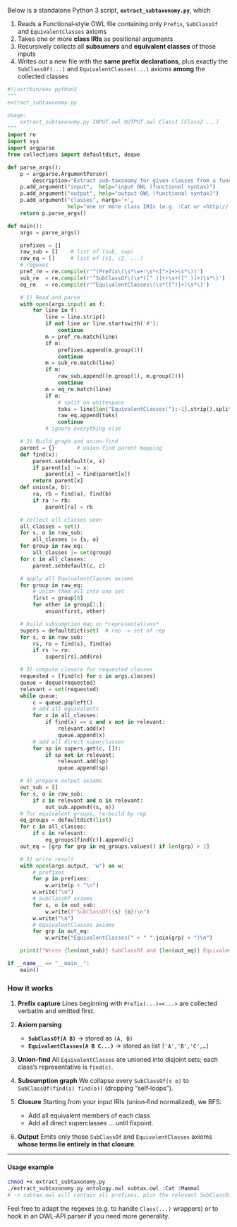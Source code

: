 Below is a standalone Python 3 script, **`extract_subtaxonomy.py`**, which

1. Reads a Functional‐style OWL file containing only `Prefix`, `SubClassOf` and `EquivalentClasses` axioms
2. Takes one or more **class IRIs** as positional arguments
3. Recursively collects all **subsumers** and **equivalent classes** of those inputs
4. Writes out a new file with the **same prefix declarations**, plus exactly the `SubClassOf(...)` and `EquivalentClasses(...)` axioms **among** the collected classes

```python
#!/usr/bin/env python3
"""
extract_subtaxonomy.py

Usage:
    extract_subtaxonomy.py INPUT.owl OUTPUT.owl Class1 [Class2 ...]
"""
import re
import sys
import argparse
from collections import defaultdict, deque

def parse_args():
    p = argparse.ArgumentParser(
        description="Extract sub-taxonomy for given classes from a functional OWL file")
    p.add_argument("input",  help="input OWL (functional syntax)")
    p.add_argument("output", help="output OWL (functional syntax)")
    p.add_argument("classes", nargs='+',
                   help="one or more class IRIs (e.g. :Cat or <http://...#Cat>)")
    return p.parse_args()

def main():
    args = parse_args()

    prefixes = []
    raw_sub = []    # list of (sub, sup)
    raw_eq = []     # list of [c1, c2, ...]
    # regexes
    pref_re = re.compile(r'^(Prefix\(\s*\w+:\s*<[^>]+>\s*\))')
    sub_re  = re.compile(r'^SubClassOf\(\s*([^ )]+)\s+([^ )]+)\s*\)')
    eq_re   = re.compile(r'^EquivalentClasses\(\s*([^)]+)\s*\)')

    # 1) Read and parse
    with open(args.input) as f:
        for line in f:
            line = line.strip()
            if not line or line.startswith('#'):
                continue
            m = pref_re.match(line)
            if m:
                prefixes.append(m.group(1))
                continue
            m = sub_re.match(line)
            if m:
                raw_sub.append((m.group(1), m.group(2)))
                continue
            m = eq_re.match(line)
            if m:
                # split on whitespace
                toks = line[len("EquivalentClasses("):-1].strip().split()
                raw_eq.append(toks)
                continue
            # ignore everything else

    # 2) Build graph and union-find
    parent = {}       # union-find parent mapping
    def find(x):
        parent.setdefault(x, x)
        if parent[x] != x:
            parent[x] = find(parent[x])
        return parent[x]
    def union(a, b):
        ra, rb = find(a), find(b)
        if ra != rb:
            parent[ra] = rb

    # collect all classes seen
    all_classes = set()
    for s, o in raw_sub:
        all_classes |= {s, o}
    for group in raw_eq:
        all_classes |= set(group)
    for c in all_classes:
        parent.setdefault(c, c)

    # apply all EquivalentClasses axioms
    for group in raw_eq:
        # union them all into one set
        first = group[0]
        for other in group[1:]:
            union(first, other)

    # build subsumption map on *representatives*
    supers = defaultdict(set)  # rep -> set of rep
    for s, o in raw_sub:
        rs, ro = find(s), find(o)
        if rs != ro:
            supers[rs].add(ro)

    # 3) compute closure for requested classes
    requested = [find(c) for c in args.classes]
    queue = deque(requested)
    relevant = set(requested)
    while queue:
        c = queue.popleft()
        # add all equivalents
        for x in all_classes:
            if find(x) == c and x not in relevant:
                relevant.add(x)
                queue.append(x)
        # add all direct superclasses
        for sp in supers.get(c, []):
            if sp not in relevant:
                relevant.add(sp)
                queue.append(sp)

    # 4) prepare output axioms
    out_sub = []
    for s, o in raw_sub:
        if s in relevant and o in relevant:
            out_sub.append((s, o))
    # for equivalent groups, re-build by rep
    eq_groups = defaultdict(list)
    for c in all_classes:
        if c in relevant:
            eq_groups[find(c)].append(c)
    out_eq = [grp for grp in eq_groups.values() if len(grp) > 1]

    # 5) write result
    with open(args.output, 'w') as w:
        # prefixes
        for p in prefixes:
            w.write(p + "\n")
        w.write("\n")
        # SubClassOf axioms
        for s, o in out_sub:
            w.write(f"SubClassOf({s} {o})\n")
        w.write("\n")
        # EquivalentClasses axioms
        for grp in out_eq:
            w.write("EquivalentClasses(" + " ".join(grp) + ")\n")

    print(f"Wrote {len(out_sub)} SubClassOf and {len(out_eq)} EquivalentClasses axioms to {args.output}")

if __name__ == "__main__":
    main()
```

### How it works

1. **Prefix capture**
   Lines beginning with `Prefix(...)=<...>` are collected verbatim and emitted first.
2. **Axiom parsing**

   * **`SubClassOf(A B)`** → stored as `(A, B)`
   * **`EquivalentClasses(A B C...)`** → stored as list `['A','B','C',…]`
3. **Union‐find**
   All `EquivalentClasses` are unioned into disjoint sets; each class’s representative is `find(c)`.
4. **Subsumption graph**
   We collapse every `SubClassOf(s o)` to `SubClassOf(find(s) find(o))` (dropping “self‐loops”).
5. **Closure**
   Starting from your input IRIs (union‐find normalized), we BFS:

   * Add all equivalent members of each class
   * Add all direct superclasses
     … until fixpoint.
6. **Output**
   Emits only those `SubClassOf` and `EquivalentClasses` axioms **whose terms lie entirely in that closure**.

---

#### Usage example

```bash
chmod +x extract_subtaxonomy.py
./extract_subtaxonomy.py ontology.owl subtax.owl :Cat :Mammal
# -> subtax.owl will contain all prefixes, plus the relevant SubClassOf / EquivalentClasses
```

Feel free to adapt the regexes (e.g. to handle `Class(...)` wrappers) or to hook in an OWL‐API parser if you need more generality.

